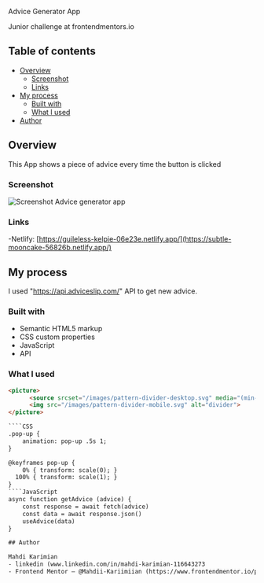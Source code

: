 Advice Generator App

 Junior challenge at frontendmentors.io 

## Table of contents

- [Overview](#overview)
  - [Screenshot](#screenshot)
  - [Links](#links)
- [My process](#my-process)
  - [Built with](#built-with)
  - [What I used](#what-i-learned)
- [Author](#author)

## Overview
This App shows a piece of advice every time the button is clicked

### Screenshot
![Screenshot Advice generator app](https://github.com/Mahdii-Kariimiian/advice-generator-app-main/assets/134393975/bc1a7bfa-8647-4045-8f10-05905bf393a7)

### Links
-Netlify: [https://guileless-kelpie-06e23e.netlify.app/](https://subtle-mooncake-56826b.netlify.app/)

## My process
I used "https://api.adviceslip.com/" API to get new advice. 

### Built with

- Semantic HTML5 markup
- CSS custom properties
- JavaScript
- API

### What I used

````HTML
<picture>
      <source srcset="/images/pattern-divider-desktop.svg" media="(min-width:500px)">
      <img src="/images/pattern-divider-mobile.svg" alt="divider">
</picture>

````CSS
.pop-up {
    animation: pop-up .5s 1;
}

@keyframes pop-up {
    0% { transform: scale(0); }
  100% { transform: scale(1); }
}
````JavaScript
async function getAdvice (advice) {
    const response = await fetch(advice)
    const data = await response.json()
    useAdvice(data)
}

## Author

Mahdi Karimian
- linkedin (www.linkedin.com/in/mahdi-karimian-116643273
- Frontend Mentor – @Mahdii-Kariimiian (https://www.frontendmentor.io/profile/Mahdii-Kariimiian)


